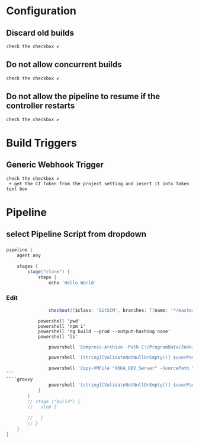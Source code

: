 # Configuration
## Discard old builds
    check the checkbox ✔️
## Do not allow concurrent builds
    check the checkbox ✔️
## Do not allow the pipeline to resume if the controller restarts
    check the checkbox ✔️
# Build Triggers
## Generic Webhook Trigger
    check the checkbox ✔️
     + get the CI Token from the project setting and insert it into Token text box
# Pipeline
## select Pipeline Script from dropdown
### 
```groovy
pipeline {
    agent any

    stages {
        stage("clone") {
            steps {
                echo 'Hello World'
```
### Edit
````groovy
                checkout([$class: 'GitSCM', branches: [[name: '*/master']], extensions: [], userRemoteConfigs: [[credentialsId: 'devop', url: 'https://ALM.xokait.com.et/plugins/git/hydrological/Map.git']]])
````
                powershell 'pwd'
                powershell 'npm i'
                powershell 'ng build --prod --output-hashing none'
                powershell 'ls'
                
````groovy
                powershell 'Compress-Archive -Path C:/ProgramData/Jenkins/.jenkins/workspace/Oro_Map/dist/Map/*.* -CompressionLevel Fastest -DestinationPath C:/ProgramData/Jenkins/.jenkins/workspace/Oro_Map/dist/Map/map.zip -Force'
````
````groovy
                powershell '[string][ValidateNotNullOrEmpty()] $userPassword = "P@ssw0rdx12345"; $password = ConvertTo-SecureString -String $userPassword -AsPlainText -Force; $userCredential = New-Object -TypeName System.Management.Automation.PSCredential -ArgumentList "Administrator", $password; Invoke-Command -VMName XOKA_DEV_Server -ScriptBlock {Powershell.exe "F:/jenkinshub/OroMap/del.ps1" } -Credential $userCredential; '
````
````groovy
                powershell 'Copy-VMFile "XOKA_DEV_Server" -SourcePath "C:/ProgramData/Jenkins/.jenkins/workspace/Oro_Map/dist/Map/map.zip" -DestinationPath "F:/Solution/inetpub/OROMDA/XOKASWCMS2/DesktopModules/MVC/MapLicencedSite/Views/Item/assets/map.zip" -Force -CreateFullPath -FileSource Host '
```
````grovvy
                powershell '[string][ValidateNotNullOrEmpty()] $userPassword = "P@ssw0rdx12345"; $password = ConvertTo-SecureString -String $userPassword -AsPlainText -Force; $userCredential = New-Object -TypeName System.Management.Automation.PSCredential -ArgumentList "Administrator", $password; Invoke-Command -VMName XOKA_DEV_Server -ScriptBlock {powershell.exe Expand-Archive -LiteralPath F:/Solution/inetpub/OROMDA/XOKASWCMS2/DesktopModules/MVC/MapLicencedSite/Views/Item/assets/map.zip -DestinationPath F:/Solution/inetpub/OROMDA/XOKASWCMS2/DesktopModules/MVC/MapLicencedSite/Views/Item/assets/ -Force } -Credential $userCredential; '
            }
        }
        // stage ("build") {
        //   step {
               
        //   }
        // }
    }
}
````